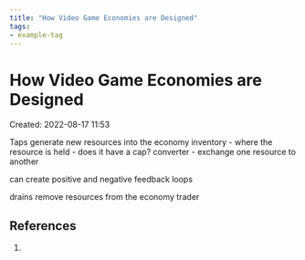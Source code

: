 ```yaml
---
title: "How Video Game Economies are Designed"
tags:
- example-tag
---
```


# How Video Game Economies are Designed
Created: 2022-08-17 11:53  

Taps generate new resources into the economy
inventory - where the resource is held -  does it have a cap?
converter - exchange one resource to another

can create positive and negative feedback loops

drains remove resources from the economy
trader

## References
1. 